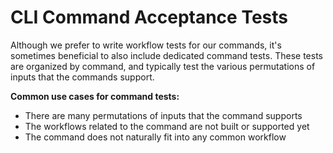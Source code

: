 # CLI Command Acceptance Tests

Although we prefer to write workflow tests for our commands, it's sometimes beneficial to also include dedicated command tests. These tests are organized by command, and typically test the various permutations of inputs that the commands support.

**Common use cases for command tests:**
- There are many permutations of inputs that the command supports
- The workflows related to the command are not built or supported yet
- The command does not naturally fit into any common workflow
